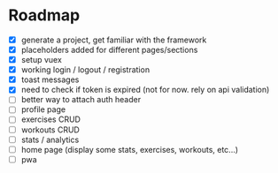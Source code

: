 # Roadmap

- [x] generate a project, get familiar with the framework
- [x] placeholders added for different pages/sections
- [x] setup vuex
- [x] working login / logout / registration
- [x] toast messages
- [x] need to check if token is expired (not for now. rely on api validation)
- [ ] better way to attach auth header
- [ ] profile page
- [ ] exercises CRUD
- [ ] workouts CRUD
- [ ] stats / analytics
- [ ] home page (display some stats, exercises, workouts, etc...)
- [ ] pwa

